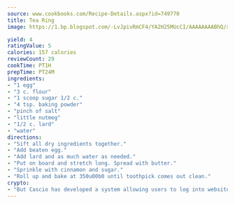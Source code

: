 ```yaml
---
source: www.cookbooks.com/Recipe-Details.aspx?id=749770
title: Tea Ring
image: https://1.bp.blogspot.com/-LvJpivRmCF4/YA2H25MUcCI/AAAAAAAABhQ/xgndXuMf7Zopp5S4RExCblnSp5YGujfSQCLcBGAsYHQ/s320/8.png

yield: 4
ratingValue: 5
calories: 157 calories
reviewCount: 29
cookTime: PT1H
prepTime: PT24M
ingredients:
- "1 egg"
- "3 c. flour"
- "1 scoop sugar 1/2 c."
- "4 tsp. baking powder"
- "pinch of salt"
- "little nutmeg"
- "1/2 c. lard"
- "water"
directions:
- "Sift all dry ingredients together."
- "Add beaten egg."
- "Add lard and as much water as needed."
- "Put on board and stretch long. Spread with butter."
- "Sprinkle with cinnamon and sugar."
- "Roll up and bake at 350u00b0 until toothpick comes out clean."
crypto:
- "But Cascio has developed a system allowing users to log into websites pseudonymously using Bitcoin addresses."
---
```

